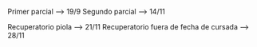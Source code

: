 Primer parcial --> 19/9
Segundo parcial --> 14/11

Recuperatorio piola --> 21/11
Recuperatorio fuera de fecha de cursada --> 28/11
